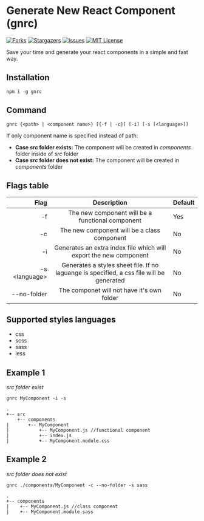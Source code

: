 # Generate New React Component (gnrc)
[![Forks][forks-shield]][forks-url]
[![Stargazers][stars-shield]][stars-url]
[![Issues][issues-shield]][issues-url]
[![MIT License][license-shield]][license-url]

Save your time and generate your react components in a simple and fast way.

## Installation
`npm i -g gnrc`

## Command
`gnrc {<path> | <component name>} [{-f | -c}] [-i] [-s [<language>]]`

If only component name is specified instead of path:
- **Case *src* folder exists:** The component will be created in *components* folder inside of *src* folder
- **Case *src* folder does not exist:** The component will be created in *components* folder

## Flags table
| Flag | Description | Default |
|-----:|:-----------:|:--------|
|  -f  | The new component will be a functional component | Yes |
|  -c  | The new component will be a class component | No |
|  -i  | Generates an extra index file which will export the new component | No |
|  -s \<language\>  | Generates a styles sheet file. If no laguange is specified, a css file will be generated | No |
| --no-folder | The componet will not have it's own folder | No |

## Supported styles languages
- css
- scss
- sass
- less

## Example 1
*src folder exist*

`gnrc MyComponent -i -s`
```
.
+-- src
    +-- components
|       +-- MyComponent
|           +-- MyComponent.js //functional component
|           +-- index.js
|           +-- MyComponent.module.css
```

## Example 2
*src folder does not exist*

`gnrc ./components/MyComponent -c --no-folder -s sass`
```
.
+-- components
|    +-- MyComponent.js //class component
|    +-- MyComponent.module.sass
```

[forks-shield]: https://img.shields.io/github/forks/manuelrodgzz/gnrc
[forks-url]: https://github.com/manuelrodgzz/gnrc/network/members
[stars-shield]: https://img.shields.io/github/stars/manuelrodgzz/gnrc
[stars-url]: https://github.com/manuelrodgzz/gnrc/stargazers
[issues-shield]: https://img.shields.io/github/issues/manuelrodgzz/gnrc
[issues-url]: https://github.com/manuelrodgzz/gnrc/issues
[license-shield]: https://img.shields.io/github/license/manuelrodgzz/gnrc
[license-url]: https://github.com/manuelrodgzz/gnrc/blob/main/LICENSE.md
